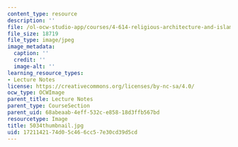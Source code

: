 ```yaml
---
content_type: resource
description: ''
file: /ol-ocw-studio-app/courses/4-614-religious-architecture-and-islamic-cultures-fall-2002/1721142174d05c466cc57e30cd39d5cd_5034thumbnail.jpg
file_size: 18719
file_type: image/jpeg
image_metadata:
  caption: ''
  credit: ''
  image-alt: ''
learning_resource_types:
- Lecture Notes
license: https://creativecommons.org/licenses/by-nc-sa/4.0/
ocw_type: OCWImage
parent_title: Lecture Notes
parent_type: CourseSection
parent_uid: 68abeaab-4eff-532c-e858-18d3ffb567bd
resourcetype: Image
title: 5034thumbnail.jpg
uid: 17211421-74d0-5c46-6cc5-7e30cd39d5cd
---
```

